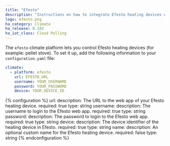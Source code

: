 ```yaml
---
title: "Efesto"
description: "Instructions on how to integrate Efesto heating devices within Home Assistant."
logo: efesto.png
ha_category: Climate
ha_release: 0.102
ha_iot_class: Cloud Polling
---
```



The `efesto` climate platform lets you control Efesto heating devices (for example: pellet stove). To set it up, add the following information to your `configuration.yaml` file:

```yaml
climate:
  - platform: efesto
    url: EFESTO_URL
    username: YOUR_USERNAME
    password: YOUR_PASSWORD
    device: YOUR_DEVICE_ID
```

{% configuration %}
url:
  description: The URL to the web app of your Efesto heating device.
  required: true
  type: string
username:
  description: The username to login to the Efesto web app.
  required: true
  type: string
password:
  description: The password to login to the Efesto web app.
  required: true
  type: string
device:
  description: The device identifier of the heating device in Efesto.
  required: true
  type: string
name:
  description: An optional custom name for the Efesto heating device.
  required: false
  type: string
{% endconfiguration %}

